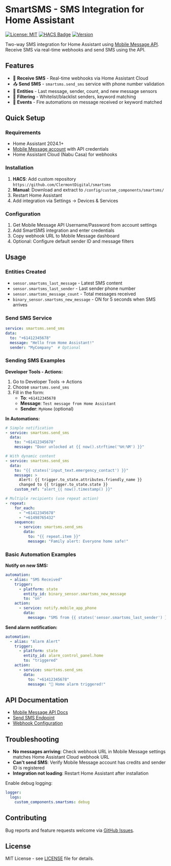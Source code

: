 # SmartSMS - SMS Integration for Home Assistant

[![License: MIT](https://img.shields.io/badge/License-MIT-blue.svg)](LICENSE)
[![HACS Badge](https://img.shields.io/badge/HACS-Custom-orange.svg)](https://github.com/custom-components/hacs)
[![Version](https://img.shields.io/badge/version-0.9.6-green.svg)](https://github.com/ClermontDigital/smartsms)

Two-way SMS integration for Home Assistant using [Mobile Message API](https://mobilemessage.com.au/). Receive SMS via real-time webhooks and send SMS using the API.

## Features

- 📱 **Receive SMS** - Real-time webhooks via Home Assistant Cloud
- 📤 **Send SMS** - `smartsms.send_sms` service with phone number validation
- 🔧 **Entities** - Last message, sender, count, and new message sensors
- 🎯 **Filtering** - Whitelist/blacklist senders, keyword matching
- 🚀 **Events** - Fire automations on message received or keyword matched

## Quick Setup

### Requirements
- Home Assistant 2024.1+
- [Mobile Message account](https://mobilemessage.com.au/) with API credentials
- Home Assistant Cloud (Nabu Casa) for webhooks

### Installation
1. **HACS**: Add custom repository `https://github.com/ClermontDigital/smartsms`
2. **Manual**: Download and extract to `/config/custom_components/smartsms/`
3. Restart Home Assistant
4. Add integration via Settings → Devices & Services

### Configuration
1. Get Mobile Message API Username/Password from account settings
2. Add SmartSMS integration and enter credentials
3. Copy webhook URL to Mobile Message dashboard
4. Optional: Configure default sender ID and message filters

## Usage

### Entities Created
- `sensor.smartsms_last_message` - Latest SMS content
- `sensor.smartsms_last_sender` - Last sender phone number
- `sensor.smartsms_message_count` - Total messages received
- `binary_sensor.smartsms_new_message` - ON for 5 seconds when SMS arrives

### Send SMS Service
```yaml
service: smartsms.send_sms
data:
  to: "+61412345678"
  message: "Hello from Home Assistant!"
  sender: "MyCompany"  # Optional
```

### Sending SMS Examples

**Developer Tools - Actions:**
1. Go to Developer Tools → Actions
2. Choose `smartsms.send_sms`
3. Fill in the form:
   - **To**: `+61412345678`
   - **Message**: `Test message from Home Assistant`
   - **Sender**: `MyHome` (optional)

**In Automations:**
```yaml
# Simple notification
- service: smartsms.send_sms
  data:
    to: "+61412345678"
    message: "Door unlocked at {{ now().strftime('%H:%M') }}"

# With dynamic content
- service: smartsms.send_sms
  data:
    to: "{{ states('input_text.emergency_contact') }}"
    message: >
      Alert: {{ trigger.to_state.attributes.friendly_name }} 
      changed to {{ trigger.to_state.state }}
    custom_ref: "alert_{{ now().timestamp() }}"

# Multiple recipients (use repeat action)
- repeat:
    for_each:
      - "+61412345678"
      - "+61498765432"
    sequence:
      - service: smartsms.send_sms
        data:
          to: "{{ repeat.item }}"
          message: "Family alert: Everyone home safe!"
```

### Basic Automation Examples

**Notify on new SMS:**
```yaml
automation:
  - alias: "SMS Received"
    trigger:
      - platform: state
        entity_id: binary_sensor.smartsms_new_message
        to: "on"
    action:
      - service: notify.mobile_app_phone
        data:
          message: "SMS from {{ states('sensor.smartsms_last_sender') }}: {{ states('sensor.smartsms_last_message') }}"
```

**Send alarm notification:**
```yaml
automation:
  - alias: "Alarm Alert"
    trigger:
      - platform: state
        entity_id: alarm_control_panel.home
        to: "triggered"
    action:
      - service: smartsms.send_sms
        data:
          to: "+61412345678"
          message: "🚨 Home alarm triggered!"
```

## API Documentation

- [Mobile Message API Docs](https://mobilemessage.com.au/api-documentation)
- [Send SMS Endpoint](https://mobilemessage.com.au/api-documentation#send-sms-messages)
- [Webhook Configuration](https://mobilemessage.com.au/api-documentation#webhooks)

## Troubleshooting

- **No messages arriving**: Check webhook URL in Mobile Message settings matches Home Assistant Cloud webhook URL
- **Can't send SMS**: Verify Mobile Message account has credits and sender ID is registered
- **Integration not loading**: Restart Home Assistant after installation

Enable debug logging:
```yaml
logger:
  logs:
    custom_components.smartsms: debug
```

## Contributing

Bug reports and feature requests welcome via [GitHub Issues](https://github.com/ClermontDigital/smartsms/issues).

## License

MIT License - see [LICENSE](LICENSE) file for details. 